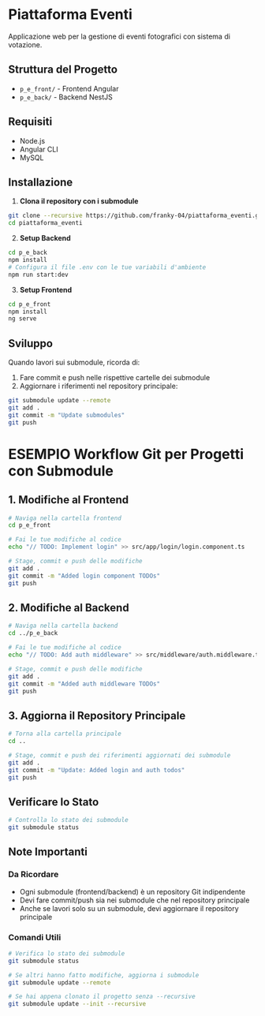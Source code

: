 # Piattaforma Eventi

Applicazione web per la gestione di eventi fotografici con sistema di votazione.

## Struttura del Progetto

- `p_e_front/` - Frontend Angular
- `p_e_back/` - Backend NestJS

## Requisiti

- Node.js
- Angular CLI
- MySQL

## Installazione

1. **Clona il repository con i submodule**

```bash
git clone --recursive https://github.com/franky-04/piattaforma_eventi.git
cd piattaforma_eventi
```

2. **Setup Backend**

```bash
cd p_e_back
npm install
# Configura il file .env con le tue variabili d'ambiente
npm run start:dev
```

3. **Setup Frontend**

```bash
cd p_e_front
npm install
ng serve
```

## Sviluppo

Quando lavori sui submodule, ricorda di:

1. Fare commit e push nelle rispettive cartelle dei submodule
2. Aggiornare i riferimenti nel repository principale:

```bash
git submodule update --remote
git add .
git commit -m "Update submodules"
git push
```

# ESEMPIO Workflow Git per Progetti con Submodule

## 1. Modifiche al Frontend

```bash
# Naviga nella cartella frontend
cd p_e_front

# Fai le tue modifiche al codice
echo "// TODO: Implement login" >> src/app/login/login.component.ts

# Stage, commit e push delle modifiche
git add .
git commit -m "Added login component TODOs"
git push
```

## 2. Modifiche al Backend

```bash
# Naviga nella cartella backend
cd ../p_e_back

# Fai le tue modifiche al codice
echo "// TODO: Add auth middleware" >> src/middleware/auth.middleware.ts

# Stage, commit e push delle modifiche
git add .
git commit -m "Added auth middleware TODOs"
git push
```

## 3. Aggiorna il Repository Principale

```bash
# Torna alla cartella principale
cd ..

# Stage, commit e push dei riferimenti aggiornati dei submodule
git add .
git commit -m "Update: Added login and auth todos"
git push
```

## Verificare lo Stato

```bash
# Controlla lo stato dei submodule
git submodule status
```

## Note Importanti

### Da Ricordare

- Ogni submodule (frontend/backend) è un repository Git indipendente
- Devi fare commit/push sia nei submodule che nel repository principale
- Anche se lavori solo su un submodule, devi aggiornare il repository principale

### Comandi Utili

```bash
# Verifica lo stato dei submodule
git submodule status

# Se altri hanno fatto modifiche, aggiorna i submodule
git submodule update --remote

# Se hai appena clonato il progetto senza --recursive
git submodule update --init --recursive
```
